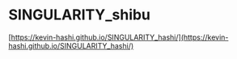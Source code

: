 # SINGULARITY_shibu

[https://kevin-hashi.github.io/SINGULARITY_hashi/](https://kevin-hashi.github.io/SINGULARITY_hashi/)
